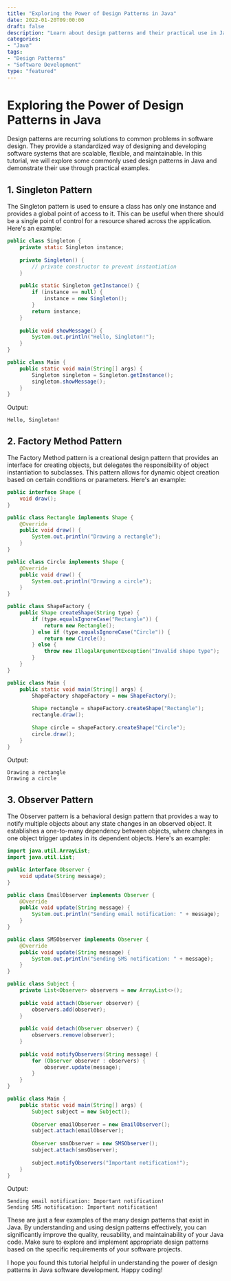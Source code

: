 ```yaml
--- 
title: "Exploring the Power of Design Patterns in Java"
date: 2022-01-20T09:00:00
draft: false
description: "Learn about design patterns and their practical use in Java software development."
categories:
- "Java"
tags:
- "Design Patterns"
- "Software Development"
type: "featured"
---
```


# Exploring the Power of Design Patterns in Java

Design patterns are recurring solutions to common problems in software design. They provide a standardized way of designing and developing software systems that are scalable, flexible, and maintainable. In this tutorial, we will explore some commonly used design patterns in Java and demonstrate their use through practical examples.

## 1. Singleton Pattern

The Singleton pattern is used to ensure a class has only one instance and provides a global point of access to it. This can be useful when there should be a single point of control for a resource shared across the application. Here's an example:

```java
public class Singleton {
    private static Singleton instance;
    
    private Singleton() {
        // private constructor to prevent instantiation
    }
    
    public static Singleton getInstance() {
        if (instance == null) {
            instance = new Singleton();
        }
        return instance;
    }
    
    public void showMessage() {
        System.out.println("Hello, Singleton!");
    }
}

public class Main {
    public static void main(String[] args) {
        Singleton singleton = Singleton.getInstance();
        singleton.showMessage();
    }
}
```

Output:
```
Hello, Singleton!
```

## 2. Factory Method Pattern

The Factory Method pattern is a creational design pattern that provides an interface for creating objects, but delegates the responsibility of object instantiation to subclasses. This pattern allows for dynamic object creation based on certain conditions or parameters. Here's an example:

```java
public interface Shape {
    void draw();
}

public class Rectangle implements Shape {
    @Override
    public void draw() {
        System.out.println("Drawing a rectangle");
    }
}

public class Circle implements Shape {
    @Override
    public void draw() {
        System.out.println("Drawing a circle");
    }
}

public class ShapeFactory {
    public Shape createShape(String type) {
        if (type.equalsIgnoreCase("Rectangle")) {
            return new Rectangle();
        } else if (type.equalsIgnoreCase("Circle")) {
            return new Circle();
        } else {
            throw new IllegalArgumentException("Invalid shape type");
        }
    }
}

public class Main {
    public static void main(String[] args) {
        ShapeFactory shapeFactory = new ShapeFactory();
        
        Shape rectangle = shapeFactory.createShape("Rectangle");
        rectangle.draw();
        
        Shape circle = shapeFactory.createShape("Circle");
        circle.draw();
    }
}
```

Output:
```
Drawing a rectangle
Drawing a circle
```

## 3. Observer Pattern

The Observer pattern is a behavioral design pattern that provides a way to notify multiple objects about any state changes in an observed object. It establishes a one-to-many dependency between objects, where changes in one object trigger updates in its dependent objects. Here's an example:

```java
import java.util.ArrayList;
import java.util.List;

public interface Observer {
    void update(String message);
}

public class EmailObserver implements Observer {
    @Override
    public void update(String message) {
        System.out.println("Sending email notification: " + message);
    }
}

public class SMSObserver implements Observer {
    @Override
    public void update(String message) {
        System.out.println("Sending SMS notification: " + message);
    }
}

public class Subject {
    private List<Observer> observers = new ArrayList<>();
    
    public void attach(Observer observer) {
        observers.add(observer);
    }
    
    public void detach(Observer observer) {
        observers.remove(observer);
    }
    
    public void notifyObservers(String message) {
        for (Observer observer : observers) {
            observer.update(message);
        }
    }
}

public class Main {
    public static void main(String[] args) {
        Subject subject = new Subject();
        
        Observer emailObserver = new EmailObserver();
        subject.attach(emailObserver);
        
        Observer smsObserver = new SMSObserver();
        subject.attach(smsObserver);
        
        subject.notifyObservers("Important notification!");
    }
}
```

Output:
```
Sending email notification: Important notification!
Sending SMS notification: Important notification!
```

These are just a few examples of the many design patterns that exist in Java. By understanding and using design patterns effectively, you can significantly improve the quality, reusability, and maintainability of your Java code. Make sure to explore and implement appropriate design patterns based on the specific requirements of your software projects.

I hope you found this tutorial helpful in understanding the power of design patterns in Java software development. Happy coding!
